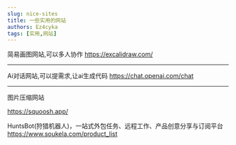 ```yaml
---
slug: nice-sites
title: 一些实用的网站
authors: Ez4cyka
tags: [实用,网站]
---
```


简易画图网站,可以多人协作
https://excalidraw.com/

---

Ai对话网站,可以提需求,让ai生成代码
https://chat.openai.com/chat

---

图片压缩网站

https://squoosh.app/


HuntsBot(狩猎机器人)，一站式外包任务、远程工作、产品创意分享与订阅平台
https://www.soukela.com/product_list